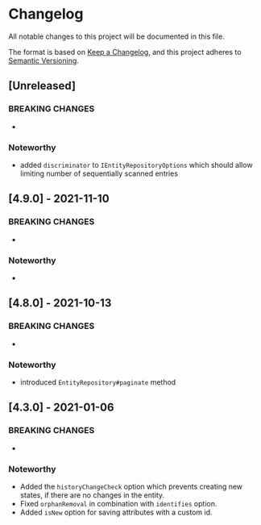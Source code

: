 # Changelog
All notable changes to this project will be documented in this file.

The format is based on [Keep a Changelog](https://keepachangelog.com/en/1.0.0/),
and this project adheres to [Semantic Versioning](https://semver.org/spec/v2.0.0.html).

## [Unreleased]

### BREAKING CHANGES

  -

### Noteworthy

  - added `discriminator` to `IEntityRepositoryOptions` which should allow limiting number of sequentially scanned 
    entries

## [4.9.0] - 2021-11-10

### BREAKING CHANGES

-

### Noteworthy

-

## [4.8.0] - 2021-10-13

### BREAKING CHANGES

  -

### Noteworthy

  - introduced `EntityRepository#paginate` method

## [4.3.0] - 2021-01-06

### BREAKING CHANGES

  -

### Noteworthy

  - Added the `historyChangeCheck` option which prevents creating new states, if there are no changes in the entity.
  - Fixed `orphanRemoval` in combination with `identifies` option.
  - Added `isNew` option for saving attributes with a custom id.
